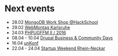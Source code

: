 # Next events

* 28.02 [MongoDB Work Shop @HackSchool](http://www.meetup.com/Mannheim-MongoDB-User-Group/events/228776593/)
* 29.02 [WebMontag Karlsruhe](http://webmontag.de/location/karlsruhe/index)
* 24.03 [PHPUGFFM II / 2016](http://www.phpugffm.de/veranstaltungen-2/phpugffm-ii-2016/)
* 08.04 - 10.04 [Drupal Business & Community Days](https://drupal-business-and-community-days.de/)
* 16.04 [unKonf](https://www.unkonf.de/)
* 22.04 - 24.04 [Startup Weekend Rhein-Neckar ](http://www.startup-weekend-rhein-neckar.de/)

